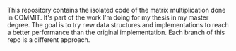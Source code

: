 This repository contains the isolated code of the matrix multiplication done in COMMIT. It's part of the work I'm doing for my thesis in my master degree.
The goal is to try new data structures and implementations to reach a better performance than the original implementation. Each branch of this repo is a different approach.
